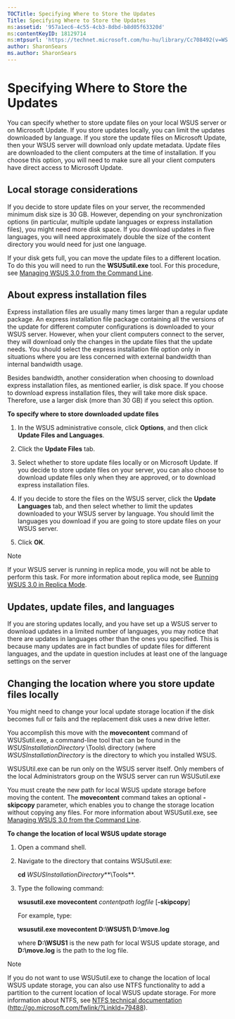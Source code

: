 ```yaml
---
TOCTitle: Specifying Where to Store the Updates
Title: Specifying Where to Store the Updates
ms:assetid: '957a1ec6-4c55-4cb3-8dbd-b8d05f63320d'
ms:contentKeyID: 18129714
ms:mtpsurl: 'https://technet.microsoft.com/hu-hu/library/Cc708492(v=WS.10)'
author: SharonSears
ms.author: SharonSears
---
```


Specifying Where to Store the Updates
=====================================

You can specify whether to store update files on your local WSUS server or on Microsoft Update. If you store updates locally, you can limit the updates downloaded by language. If you store the update files on Microsoft Update, then your WSUS server will download only update metadata. Update files are downloaded to the client computers at the time of installation. If you choose this option, you will need to make sure all your client computers have direct access to Microsoft Update.

Local storage considerations
----------------------------

If you decide to store update files on your server, the recommended minimum disk size is 30 GB. However, depending on your synchronization options (in particular, multiple update languages or express installation files), you might need more disk space. If you download updates in five languages, you will need approximately double the size of the content directory you would need for just one language.

If your disk gets full, you can move the update files to a different location. To do this you will need to run the **WSUSutil.exe** tool. For this procedure, see [Managing WSUS 3.0 from the Command Line](https://technet.microsoft.com/e0934a67-f0ed-41a3-bf57-78fd9ac94943).

About express installation files
--------------------------------

Express installation files are usually many times larger than a regular update package. An express installation file package containing all the versions of the update for different computer configurations is downloaded to your WSUS server. However, when your client computers connect to the server, they will download only the changes in the update files that the update needs. You should select the express installation file option only in situations where you are less concerned with external bandwidth than internal bandwidth usage.

Besides bandwidth, another consideration when choosing to download express installation files, as mentioned earlier, is disk space. If you choose to download express installation files, they will take more disk space. Therefore, use a larger disk (more than 30 GB) if you select this option.

**To specify where to store downloaded update files**
1.  In the WSUS administrative console, click **Options**, and then click **Update Files and Languages**.

2.  Click the **Update Files** tab.

3.  Select whether to store update files locally or on Microsoft Update. If you decide to store update files on your server, you can also choose to download update files only when they are approved, or to download express installation files.

4.  If you decide to store the files on the WSUS server, click the **Update Languages** tab, and then select whether to limit the updates downloaded to your WSUS server by language. You should limit the languages you download if you are going to store update files on your WSUS server.

5.  Click **OK**.

> [!Note]  
> If your WSUS server is running in replica mode, you will not be able to perform this task. For more information about replica mode, see [Running WSUS 3.0 in Replica Mode](https://technet.microsoft.com/9bd4a31c-64b9-48d5-a9e8-2f01e7febd6d). 

Updates, update files, and languages
------------------------------------

If you are storing updates locally, and you have set up a WSUS server to download updates in a limited number of languages, you may notice that there are updates in languages other than the ones you specified. This is because many updates are in fact bundles of update files for different languages, and the update in question includes at least one of the language settings on the server

Changing the location where you store update files locally
----------------------------------------------------------

You might need to change your local update storage location if the disk becomes full or fails and the replacement disk uses a new drive letter.

You accomplish this move with the **movecontent** command of WSUSutil.exe, a command-line tool that can be found in the *WSUSInstallationDirectory* \\Tools\\ directory (where *WSUSInstallationDirectory* is the directory to which you installed WSUS.

WSUSUtil.exe can be run only on the WSUS server itself. Only members of the local Administrators group on the WSUS server can run WSUSutil.exe

You must create the new path for local WSUS update storage before moving the content. The **movecontent** command takes an optional **-skipcopy** parameter, which enables you to change the storage location without copying any files. For more information about WSUSutil.exe, see [Managing WSUS 3.0 from the Command Line](https://technet.microsoft.com/e0934a67-f0ed-41a3-bf57-78fd9ac94943).

**To change the location of local WSUS update storage**
1.  Open a command shell.

2.  Navigate to the directory that contains WSUSutil.exe:

    **cd** *WSUSInstallationDirectory***\\Tools**.

3.  Type the following command:

    **wsusutil.exe movecontent** *contentpath logfile* \[**-skipcopy**\]

    For example, type:

    **wsusutil.exe movecontent D:\\WSUS1\\ D:\\move.log**

    where **D:\\WSUS1** is the new path for local WSUS update storage, and **D:\\move.log** is the path to the log file.

> [!Note]  
> If you do not want to use WSUSutil.exe to change the location of local WSUS update storage, you can also use NTFS functionality to add a partition to the current location of local WSUS update storage. For more information about NTFS, see [NTFS technical documentation](http://go.microsoft.com/fwlink/?linkid=79488) (http://go.microsoft.com/fwlink/?LinkId=79488). 
